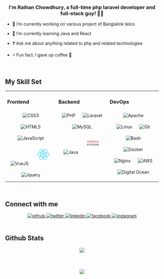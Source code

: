 ### <div align="center">I'm Raihan Chowdhury, a full-time php laravel developer and full-stack guy! 👨‍💻</div>  
  

- 🔭 I’m currently working on various project of Banglalink telco 
  

- 🌱 I’m currently learning Java and React  
  

- ❓ Ask me about anything related to php and related technologies  
  

- ⚡ Fun fact: I gave up coffee 🤦  
  

<br/>  


## My Skill Set  
<table><tr><td valign="top" width="33%">



### Frontend  
<div align="center">  
<img style="margin: 10px" src="https://profilinator.rishav.dev/skills-assets/css3-original-wordmark.svg" alt="CSS3" height="50" />  
<img style="margin: 10px" src="https://profilinator.rishav.dev/skills-assets/html5-original-wordmark.svg" alt="HTML5" height="50" />  
<img style="margin: 10px" src="https://profilinator.rishav.dev/skills-assets/javascript-original.svg" alt="JavaScript" height="50" />  
<img style="margin: 10px" src="https://avatars.githubusercontent.com/u/6128107?s=200&v=4" alt="VueJS" height="50" />  
<img style="margin: 10px" src="https://raw.githubusercontent.com/github/explore/80688e429a7d4ef2fca1e82350fe8e3517d3494d/topics/react/react.png" alt="ReactJS" height="50" />
<img style="margin: 10px" src="https://avatars.githubusercontent.com/u/70142?s=200&v=4" alt="Jquery" height="50" /> 
</div>

</td><td valign="top" width="33%">



### Backend  
<div align="center">  
<img style="margin: 10px" src="https://avatars.githubusercontent.com/u/25158?s=200&v=4" alt="PHP" height="50" />  
<img style="margin: 10px" src="https://avatars.githubusercontent.com/u/958072?s=200&v=4" alt="Laravel" height="50" />
<img style="margin: 10px" src="https://profilinator.rishav.dev/skills-assets/mysql-original-wordmark.svg" alt="MySQL" height="50" /> 
<img style="margin: 10px" src="https://profilinator.rishav.dev/skills-assets/java-original-wordmark.svg" alt="Java" height="50" />  
<img style="margin: 10px" src="https://raw.githubusercontent.com/github/explore/902a8a38f1e277eb27d2a10ab95a3d524a6ea22f/topics/oracle-database/oracle-database.png" alt="Oracle" height="50" />
</div>

</td><td valign="top" width="33%">



### DevOps  
<div align="center">  
<img style="margin: 10px" src="https://avatars.githubusercontent.com/u/47359?s=200&v=4" alt="Apache" height="50" />  
<img style="margin: 10px" src="https://profilinator.rishav.dev/skills-assets/linux-original.svg" alt="Linux" height="50" />  
<img style="margin: 10px" src="https://profilinator.rishav.dev/skills-assets/git-scm-icon.svg" alt="Git" height="50" />  
<img style="margin: 10px" src="https://profilinator.rishav.dev/skills-assets/gnu_bash-icon.svg" alt="Bash" height="50" />  
<img style="margin: 10px" src="https://avatars.githubusercontent.com/u/5429470?s=200&v=4" alt="Docker" height="50" />  
<img style="margin: 10px" src="https://profilinator.rishav.dev/skills-assets/nginx-original.svg" alt="Nginx" height="50" />
<img style="margin: 10px" src="https://avatars.githubusercontent.com/u/2232217?s=200&v=4" alt="AWS" height="50" /> 
<img style="margin: 10px" src="https://consent.trustarc.com/v2/asset/20:55:23.714y33gof_DO_Logo-Blue.png" alt="Digital Ocean" height="40" /> 
</div>

</td></tr></table>  

<br/>  


## Connect with me  
<div align="center">
<a href="https://github.com/raihan-chow" target="_blank">
<img src=https://img.shields.io/badge/github-%2324292e.svg?&style=for-the-badge&logo=github&logoColor=white alt=github style="margin-bottom: 5px;" />
</a>
<a href="https://www.linkedin.com/in/raihan-chowdhury-57032057/" target="_blank">
<img src=https://img.shields.io/badge/twitter-%2300acee.svg?&style=for-the-badge&logo=twitter&logoColor=white alt=twitter style="margin-bottom: 5px;" />
</a>
<a href="https://www.linkedin.com/in/raihan-chowdhury-57032057/" target="_blank">
<img src=https://img.shields.io/badge/linkedin-%231E77B5.svg?&style=for-the-badge&logo=linkedin&logoColor=white alt=linkedin style="margin-bottom: 5px;" />
</a>
<a href="https://www.facebook.com/raihan.chowdhury.376" target="_blank">
<img src=https://img.shields.io/badge/facebook-%232E87FB.svg?&style=for-the-badge&logo=facebook&logoColor=white alt=facebook style="margin-bottom: 5px;" />
</a>
<a href="" target="_blank">
<img src=https://img.shields.io/badge/instagram-%23000000.svg?&style=for-the-badge&logo=instagram&logoColor=white alt=instagram style="margin-bottom: 5px;" />
</a>  
</div>  
  

<br/>  


## Github Stats  
<div align="center"><img src="https://github-readme-stats.vercel.app/api?username=raihan-chow&show_icons=true&count_private=true&hide_border=true" align="center" /></div>  

<br/>  


<br/>  

  

<br/>  

<div align="center">
<img src="https://komarev.com/ghpvc/?username=raihan-chow&&style=flat-square" align="center" />
</div>  
  

<br/>  
